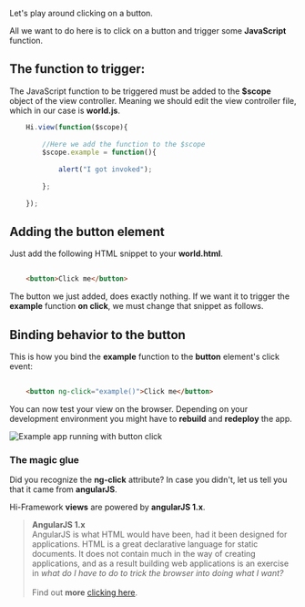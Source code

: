 <!--topic description-->
<description>Let's play around clicking on a button.</description>


All we want to do here is to click on a button and trigger some __JavaScript__ function.

## The function to trigger:

The JavaScript function to be triggered must be added to the 
__$scope__ object of the view controller. Meaning we should edit the view controller file, which in our case is __world.js__.

```js  
    Hi.view(function($scope){
        
        //Here we add the function to the $scope
        $scope.example = function(){
            
            alert("I got invoked");
        
        }; 
          
    });
```


## Adding the button element
Just add the following HTML snippet to your __world.html__.

```html
    
    <button>Click me</button>

```

The button we just added, does exactly nothing. If we want it to trigger the __example__ function __on click__, we must
change that snippet as follows.

## Binding behavior to the button

This is how you bind the __example__ function to the __button__ element's  click event:

```html
    
    <button ng-click="example()">Click me</button>

```

You can now test your view on the browser. Depending on your development environment you might have to __rebuild__ and __redeploy__ the app.

![Example app running with button click](assets/images/button-click.gif)

### The magic glue

Did you recognize the __ng-click__ attribute? In case you didn't, let us tell you that it came from __angularJS__.

Hi-Framework __views__ are powered by __angularJS 1.x__.

> **AngularJS 1.x**<br> AngularJS is what HTML would have been, had it been designed for applications. HTML is a great declarative language for static documents. It does not contain much in the way of creating applications, and as a result building web applications is an exercise in *what do I have to do to trick the browser into doing what I want?*<br><br>
>  Find out __more__ <a target="_blank" href="https://docs.angularjs.org/guide/introduction">clicking here</a>.



